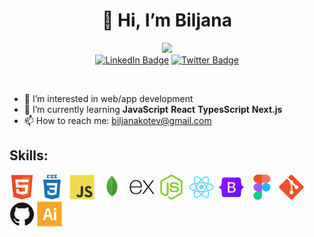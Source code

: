 


<div id="header" align="center">
  <h1>👋 Hi, I’m Biljana</h1>
  <img src="https://i.postimg.cc/RZDnv5BQ/Female-Developer.jpg" width="250"/>
</div>
<div id="badges" align="center">
  <a href="https://www.linkedin.com/in/biljana-kotevska/"><img src="https://img.shields.io/badge/LinkedIn-blue?style=for-the-badge&logo=linkedin&logoColor=white" alt="LinkedIn Badge"></a>
  <a href="https://twitter.com/BiljanaCodes"><img src="https://img.shields.io/badge/Twitter-blue?style=for-the-badge&logo=twitter&logoColor=white" alt="Twitter Badge"/></a>
  
</div>

&nbsp; 
  
   - 👀 I’m interested in web/app development
   - 🌱 I’m currently learning **JavaScript** **React** **TypesScript** **Next.js**
   - 📫 How to reach me: biljanakotev@gmail.com
 

**Skills:**
---
  <img src="https://github.com/devicons/devicon/blob/master/icons/html5/html5-original.svg" title="HTML5" alt="HTML" width="40" height="40"/>&nbsp;
  <img src="https://github.com/devicons/devicon/blob/master/icons/css3/css3-plain-wordmark.svg"  title="CSS3" alt="CSS" width="40" height="40"/>&nbsp;
  <img src="https://github.com/devicons/devicon/blob/master/icons/javascript/javascript-original.svg" title="JavaScript" alt="JavaScript" width="40" height="40"/>&nbsp;
  <img src="https://github.com/devicons/devicon/blob/master/icons/mongodb/mongodb-original.svg" title="mongodb" alt="mongodb" width="40" height="40"/>&nbsp;
  <img src="https://github.com/devicons/devicon/blob/master/icons/express/express-original.svg" title="express" alt="express" width="40" height="40"/>&nbsp;
  <img src="https://github.com/devicons/devicon/blob/master/icons/nodejs/nodejs-original.svg" title="nodejs" alt="nodejs" width="40" height="40"/>&nbsp;
  <img src="https://github.com/devicons/devicon/blob/master/icons/react/react-original.svg" title="react" alt="react" width="40" height="40"/>&nbsp;
  <img src="https://github.com/devicons/devicon/blob/master/icons/bootstrap/bootstrap-original.svg" title="bootstrap" alt="bootstrap" width="40" height="40"/>&nbsp;
  <img src="https://github.com/devicons/devicon/blob/master/icons/figma/figma-original.svg" title="figma" alt="figma" width="40" height="40"/>&nbsp;
  <img src="https://github.com/devicons/devicon/blob/master/icons/git/git-original.svg" title="git" alt="git" width="40" height="40"/>&nbsp;
  <img src="https://github.com/devicons/devicon/blob/master/icons/github/github-original.svg" title="github" alt="github" width="40" height="40"/>
  <img src="illustrator.svg" title="illustrator" alt="illustrator" width="40" height="40"/>&nbsp;


<!--START_SECTION:activity-->
<!--END_SECTION:activity-->
